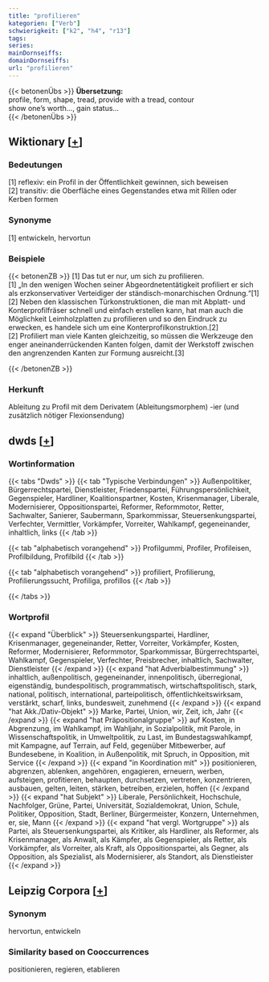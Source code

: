 ```yaml
---
title: "profilieren"
kategorien: ["Verb"]
schwierigkeit: ["k2", "h4", "r13"]
tags:
series:
mainDornseiffs:
domainDornseiffs:
url: "profilieren"
---
```


{{< betonenÜbs >}}
**Übersetzung:**  
profile, form, shape, tread, provide with a tread, contour  
show one’s worth..., gain status...  
{{< /betonenÜbs >}}

## Wiktionary [[+](https://de.wiktionary.org/wiki/profilieren)]

### Bedeutungen
[1] reflexiv: ein Profil in der Öffentlichkeit gewinnen, sich beweisen  
[2] transitiv: die Oberfläche eines Gegenstandes etwa mit Rillen oder Kerben formen  

### Synonyme
[1] entwickeln, hervortun  

### Beispiele
{{< betonenZB >}}
[1] Das tut er nur, um sich zu profilieren.  
[1] „In den wenigen Wochen seiner Abgeordnetentätigkeit profiliert er sich als erzkonservativer Verteidiger der ständisch-monarchischen Ordnung.“[1]  
[2] Neben den klassischen Türkonstruktionen, die man mit Abplatt- und Konterprofilfräser schnell und einfach erstellen kann, hat man auch die Möglichkeit Leimholzplatten zu profilieren und so den Eindruck zu erwecken, es handele sich um eine Konterprofilkonstruktion.[2]  
[2] Profiliert man viele Kanten gleichzeitig, so müssen die Werkzeuge den enger aneinanderrückenden Kanten folgen, damit der Werkstoff zwischen den angrenzenden Kanten zur Formung ausreicht.[3]  

{{< /betonenZB >}}
### Herkunft
Ableitung zu Profil mit dem Derivatem (Ableitungsmorphem) -ier (und zusätzlich nötiger Flexionsendung)  



## dwds [[+](https://www.dwds.de/wb/profilieren)]

### Wortinformation
{{< tabs "Dwds" >}}
{{< tab "Typische Verbindungen" >}}
Außenpolitiker, Bürgerrechtspartei, Dienstleister, Friedenspartei, Führungspersönlichkeit, Gegenspieler, Hardliner, Koalitionspartner, Kosten, Krisenmanager, Liberale, Modernisierer, Oppositionspartei, Reformer, Reformmotor, Retter, Sachwalter, Sanierer, Saubermann, Sparkommissar, Steuersenkungspartei, Verfechter, Vermittler, Vorkämpfer, Vorreiter, Wahlkampf, gegeneinander, inhaltlich, links
{{< /tab >}}

{{< tab "alphabetisch vorangehend" >}}
Profilgummi, Profiler, Profileisen, Profilbildung, Profilbild
{{< /tab >}}

{{< tab "alphabetisch vorangehend" >}}
profiliert, Profilierung, Profilierungssucht, Profiliga, profillos
{{< /tab >}}

{{< /tabs >}}

### Wortprofil
{{< expand "Überblick" >}} Steuersenkungspartei, Hardliner, Krisenmanager, gegeneinander, Retter, Vorreiter, Vorkämpfer, Kosten, Reformer, Modernisierer, Reformmotor, Sparkommissar, Bürgerrechtspartei, Wahlkampf, Gegenspieler, Verfechter, Preisbrecher, inhaltlich, Sachwalter, Dienstleister {{< /expand >}}
{{< expand "hat Adverbialbestimmung" >}} inhaltlich, außenpolitisch, gegeneinander, innenpolitisch, überregional, eigenständig, bundespolitisch, programmatisch, wirtschaftspolitisch, stark, national, politisch, international, parteipolitisch, öffentlichkeitswirksam, verstärkt, scharf, links, bundesweit, zunehmend {{< /expand >}}
{{< expand "hat Akk./Dativ-Objekt" >}} Marke, Partei, Union, wir, Zeit, ich, Jahr {{< /expand >}}
{{< expand "hat Präpositionalgruppe" >}} auf Kosten, in Abgrenzung, im Wahlkampf, im Wahljahr, in Sozialpolitik, mit Parole, in Wissenschaftspolitik, in Umweltpolitik, zu Last, im Bundestagswahlkampf, mit Kampagne, auf Terrain, auf Feld, gegenüber Mitbewerber, auf Bundesebene, in Koalition, in Außenpolitik, mit Spruch, in Opposition, mit Service {{< /expand >}}
{{< expand "in Koordination mit" >}} positionieren, abgrenzen, ablenken, angehören, engagieren, erneuern, werben, aufsteigen, profitieren, behaupten, durchsetzen, vertreten, konzentrieren, ausbauen, gelten, leiten, stärken, betreiben, erzielen, hoffen {{< /expand >}}
{{< expand "hat Subjekt" >}} Liberale, Persönlichkeit, Hochschule, Nachfolger, Grüne, Partei, Universität, Sozialdemokrat, Union, Schule, Politiker, Opposition, Stadt, Berliner, Bürgermeister, Konzern, Unternehmen, er, sie, Mann {{< /expand >}}
{{< expand "hat vergl. Wortgruppe" >}} als Partei, als Steuersenkungspartei, als Kritiker, als Hardliner, als Reformer, als Krisenmanager, als Anwalt, als Kämpfer, als Gegenspieler, als Retter, als Vorkämpfer, als Vorreiter, als Kraft, als Oppositionspartei, als Gegner, als Opposition, als Spezialist, als Modernisierer, als Standort, als Dienstleister {{< /expand >}}

## Leipzig Corpora [[+](https://corpora.uni-leipzig.de/en/res?word=profilieren&corpusId=deu_newscrawl-public_2018)]


### Synonym
hervortun, entwickeln


### Similarity based on Cooccurrences
positionieren, regieren, etablieren

